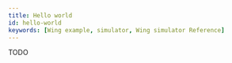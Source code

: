 ```yaml
---
title: Hello world
id: hello-world
keywords: [Wing example, simulator, Wing simulator Reference]
---
```


TODO

